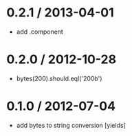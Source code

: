 
0.2.1 / 2013-04-01 
==================

  * add .component

0.2.0 / 2012-10-28 
==================

  * bytes(200).should.eql('200b')

0.1.0 / 2012-07-04 
==================

  * add bytes to string conversion [yields]
